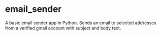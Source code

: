 # email_sender  
A basic email sender app in Python. Sends an email to selected addresses from a verified gmail account with subject and body text.